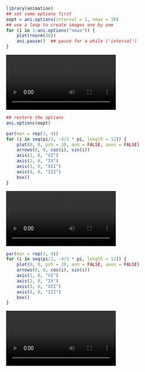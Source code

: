 
```r
library(animation)
## set some options first
oopt = ani.options(interval = 1, nmax = 10)
## use a loop to create images one by one
for (i in 1:ani.options("nmax")) {
    plot(rnorm(30))
    ani.pause()  ## pause for a while ('interval')
}
```

<video   controls="controls" loop="loop"><source src="figure/none.ogg" />video of chunk none</video>

```r
## restore the options
ani.options(oopt)
```



```r
par(mar = rep(3, 4))
for (i in seq(pi/2, -4/3 * pi, length = 12)) {
    plot(0, 0, pch = 20, ann = FALSE, axes = FALSE)
    arrows(0, 0, cos(i), sin(i))
    axis(1, 0, "VI")
    axis(2, 0, "IX")
    axis(3, 0, "XII")
    axis(4, 0, "III")
    box()
}
```

<video   controls="controls" loop="loop"><source src="figure/clock.ogg" />video of chunk clock</video>



```r
par(mar = rep(3, 4))
for (i in seq(pi/2, -4/3 * pi, length = 12)) {
    plot(0, 0, pch = 20, ann = FALSE, axes = FALSE)
    arrows(0, 0, cos(i), sin(i))
    axis(1, 0, "VI")
    axis(2, 0, "IX")
    axis(3, 0, "XII")
    axis(4, 0, "III")
    box()
}
```

<video   controls="controls" loop="loop"><source src="figure/two.ogg" />video of chunk two</video>
